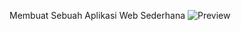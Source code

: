 Membuat Sebuah Aplikasi Web Sederhana
![Preview](https://github.com/danishadriansyah/Tugas-1-Pweb/assets/139879863/70018223-4f1b-4faa-9434-bae37c17a359)

